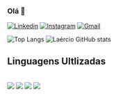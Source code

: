 ### Olá 👋

[![Linkedin](https://img.shields.io/badge/LinkedIn-0077B5?style=for-the-badge&logo=linkedin&logoColor=white)](www.linkedin.com/in/laércio-levi-2b862923a)
[![Instagram](https://img.shields.io/badge/Instagram-E4405F?style=for-the-badge&logo=instagram&logoColor=white)](https://www.instagram.com/laercio.melo.180/)
[![Gmail](https://img.shields.io/badge/Gmail-D14836?style=for-the-badge&logo=gmail&logoColor=white)](levimelos200@gmail.com)

![Top Langs](https://github-readme-stats.vercel.app/api/top-langs/?username=LaercioMelo&layout=compact)
![Laércio GitHub stats](https://github-readme-stats.vercel.app/api?username=LaercioMelo&show_icons=true&theme=tokyonight)

## Linguagens Ultlizadas
<div style="dysplay: inline-block"><br/>
  <img align="center" alt-"HTML5" src="https://img.shields.io/badge/HTML5-E34F26?style=for-the-badge&logo=html5&logoColor=white" />
  <img align="center" alt-"CSS" src="https://img.shields.io/badge/CSS3-1572B6?style=for-the-badge&logo=css3&logoColor=white" />
  <img align="center" alt-"JavaScript" src="https://img.shields.io/badge/JavaScript-F7DF1E?style=for-the-badge&logo=javascript&logoColor=black" />
  <img align="center" alt-"Java" src="https://img.shields.io/badge/Java-ED8B00?style=for-the-badge&logo=openjdk&logoColor=white" /> </div>
